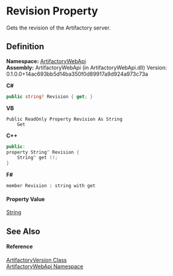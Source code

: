 # Revision Property


Gets the revision of the Artifactory server.



## Definition
**Namespace:** <a href="75b20af6-7197-02a5-e38f-f7b15eac4732">ArtifactoryWebApi</a>  
**Assembly:** ArtifactoryWebApi (in ArtifactoryWebApi.dll) Version: 0.1.0.0+14ac693bb5d14ba350f0d89917a9d924a973c73a

**C#**
``` C#
public string? Revision { get; }
```
**VB**
``` VB
Public ReadOnly Property Revision As String
	Get
```
**C++**
``` C++
public:
property String^ Revision {
	String^ get ();
}
```
**F#**
``` F#
member Revision : string with get
```



#### Property Value
<a href="https://learn.microsoft.com/dotnet/api/system.string" target="_blank" rel="noopener noreferrer">String</a>

## See Also


#### Reference
<a href="856e526c-1728-dd8c-2a47-1f97b75f359f">ArtifactoryVersion Class</a>  
<a href="75b20af6-7197-02a5-e38f-f7b15eac4732">ArtifactoryWebApi Namespace</a>  
